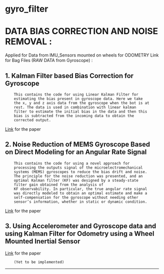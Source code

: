 # gyro_filter
# DATA BIAS CORRECTION AND NOISE REMOVAL :
Applied for Data from IMU_Sensors mounted on wheels for ODOMETRY
Link for Bag Files (RAW DATA from Gyroscope) : 

## 1.	Kalman Filter based Bias Correction for Gyroscope
		
		This contains the code for using Linear Kalman Filter for 
		estimating the bias present in gyroscope data. Here we take 
		the x, y and z axis data from the gyroscope when the bot is at 
		rest. The data is used in combination with linear kalman 
		filter to estimate the initial bias in the data and then this 
		bias is subtracted from the incoming data to obtain the 
		corrected output.

[Link](https://www.researchgate.net/publication/299584644_Kalman_Filter_based_estimation_of_constant_angular_rate_bias_for_MEMS_Gyroscope) for the paper


## 2.	Noise Reduction of MEMS Gyroscope Based on Direct Modeling for an Angular Rate Signal
		
		This contains the code for using a novel approach for 
		processing the outputs signal of the microelectromechanical 
		systems (MEMS) gyroscopes to reduce the bias drift and noise. 
		The principle for the noise reduction was presented, and an 
		optimal Kalman filter (KF) was designed by a steady-state 
		filter gain obtained from the analysis of
		KF observability. In particular, the true angular rate signal 
		was directly modeled to obtain an optimal estimate and make a 
		self-compensation for the gyroscope without needing other 
		sensor’s information, whether in static or dynamic condition.

[Link](https://drive.google.com/file/d/1bqYdvCc0q_q_8K4BJrSQlS8Jh0HRDFFp/view?usp=sharing) for the paper



## 3.	Using Accelerometer and Gyroscope data and using Kalman Filter	for Odometry using a Wheel Mounted Inertial Sensor
		
[Link](https://drive.google.com/file/d/1ByBOscddfkhi3RtzwNHf2j-36tSprxVQ/view?usp=sharing) for the paper 

		(Yet to be implemented)

________________________________________________________________
